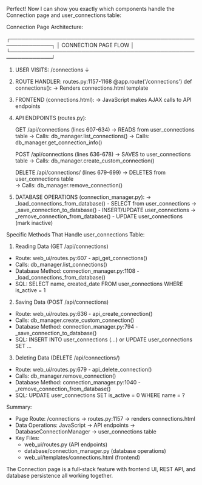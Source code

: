 Perfect! Now I can show you exactly which components handle the
  Connection page and user_connections table:

  Connection Page Architecture:

  ┌─────────────────────────────────────────────────────────────┐
  │                   CONNECTION PAGE FLOW                     │
  └─────────────────────────────────────────────────────────────┘

  1. USER VISITS: /connections
     ↓
  2. ROUTE HANDLER: routes.py:1157-1168
     @app.route('/connections')
     def connections():
     → Renders connections.html template

  3. FRONTEND (connections.html):
     → JavaScript makes AJAX calls to API endpoints

  4. API ENDPOINTS (routes.py):

     GET /api/connections (lines 607-634)
     → READS from user_connections table
     → Calls: db_manager.list_connections()
     → Calls: db_manager.get_connection_info()

     POST /api/connections (lines 636-678)
     → SAVES to user_connections table
     → Calls: db_manager.create_custom_connection()

     DELETE /api/connections/<name> (lines 679-699)
     → DELETES from user_connections table  
     → Calls: db_manager.remove_connection()

  5. DATABASE OPERATIONS (connection_manager.py):
     → _load_connections_from_database() - SELECT from
  user_connections
     → _save_connection_to_database() - INSERT/UPDATE 
  user_connections
     → _remove_connection_from_database() - UPDATE user_connections 
  (mark inactive)

  Specific Methods That Handle user_connections Table:

  1. Reading Data (GET /api/connections)

  - Route: web_ui/routes.py:607 - api_get_connections()
  - Calls: db_manager.list_connections()
  - Database Method: connection_manager.py:1108 -
  _load_connections_from_database()
  - SQL: SELECT name, created_date FROM user_connections WHERE 
  is_active = 1

  2. Saving Data (POST /api/connections)

  - Route: web_ui/routes.py:636 - api_create_connection()
  - Calls: db_manager.create_custom_connection()
  - Database Method: connection_manager.py:794 -
  _save_connection_to_database()
  - SQL: INSERT INTO user_connections (...) or UPDATE 
  user_connections SET ...

  3. Deleting Data (DELETE /api/connections/)

  - Route: web_ui/routes.py:679 - api_delete_connection()
  - Calls: db_manager.remove_connection()
  - Database Method: connection_manager.py:1040 -
  _remove_connection_from_database()
  - SQL: UPDATE user_connections SET is_active = 0 WHERE name = ?

  Summary:

  - Page Route: /connections → routes.py:1157 → renders
  connections.html
  - Data Operations: JavaScript → API endpoints →
  DatabaseConnectionManager → user_connections table
  - Key Files:
    - web_ui/routes.py (API endpoints)
    - database/connection_manager.py (database operations)
    - web_ui/templates/connections.html (frontend)

  The Connection page is a full-stack feature with frontend UI, REST
   API, and database persistence all working together.